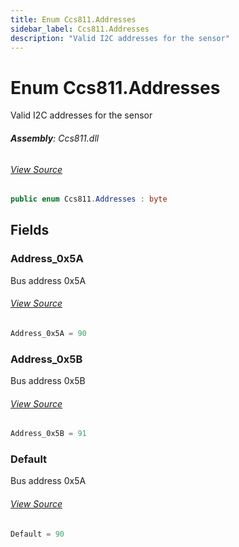 ```yaml
---
title: Enum Ccs811.Addresses
sidebar_label: Ccs811.Addresses
description: "Valid I2C addresses for the sensor"
---
```

# Enum Ccs811.Addresses
Valid I2C addresses for the sensor

###### **Assembly**: Ccs811.dll
###### [View Source](https://github.com/WildernessLabs/Meadow.Foundation.git/blob/develop/Source/Meadow.Foundation.Peripherals/Sensors.Atmospheric.Ccs811/Driver/Ccs811.Enums.cs#L8)
```csharp title="Declaration"
public enum Ccs811.Addresses : byte
```
## Fields
### Address_0x5A
Bus address 0x5A
###### [View Source](https://github.com/WildernessLabs/Meadow.Foundation.git/blob/develop/Source/Meadow.Foundation.Peripherals/Sensors.Atmospheric.Ccs811/Driver/Ccs811.Enums.cs#L13)
```csharp title="Declaration"
Address_0x5A = 90
```
### Address_0x5B
Bus address 0x5B
###### [View Source](https://github.com/WildernessLabs/Meadow.Foundation.git/blob/develop/Source/Meadow.Foundation.Peripherals/Sensors.Atmospheric.Ccs811/Driver/Ccs811.Enums.cs#L17)
```csharp title="Declaration"
Address_0x5B = 91
```
### Default
Bus address 0x5A
###### [View Source](https://github.com/WildernessLabs/Meadow.Foundation.git/blob/develop/Source/Meadow.Foundation.Peripherals/Sensors.Atmospheric.Ccs811/Driver/Ccs811.Enums.cs#L21)
```csharp title="Declaration"
Default = 90
```
